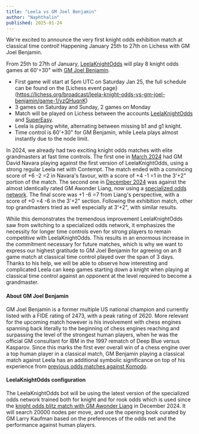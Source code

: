 ```yaml
---
title: "Leela vs GM Joel Benjamin"
author: "Naphthalin"
published: 2025-01-24
---
```


We're excited to announce the very first knight odds exhibition match at classical time control! Happening January 25th to 27th on Lichess with GM Joel Benjamin.

<!--more-->

From 25th to 27th of January, [LeelaKnightOdds](<https://lichess.org/@/LeelaKnightOdds>) will play 8 knight odds games at 60'+30" with [GM Joel Benjamin](<https://en.wikipedia.org/wiki/Joel_Benjamin>).

- First game will start at 5pm UTC on Saturday Jan 25, the full schedule can be found on the [Lichess event page}(<https://lichess.org/broadcast/leela-knight-odds-vs-gm-joel-benjamin/game-1/vzQHuqnK>)
- 3 games on Saturday and Sunday, 2 games on Monday
- Match will be played on Lichess between the accounts [LeelaKnightOdds](<https://lichess.org/@/LeelaKnightOdds>) and [SuperEasy](<https://lichess.org/@/SuperEasy>).
- Leela is playing white, alternating between missing b1 and g1 knight.
- Time control is 60'+30" for GM Benjamin, while Leela plays almost instantly due to the node limit.

In 2024, we already had two exciting knight odds matches with elite grandmasters at fast time controls. The first one in [March 2024](https://lczero.org/blog/2024/03/leela-vs-gm-david-navara/) had GM David Navara playing against the first version of LeelaKnightOdds, using a strong regular Leela net with Contempt. The match ended with a convincing score of +6 -2 =2 in Navara's favour, with a score of +4 -1 =1 in the 3'+2" portion of the match. The second one in [December 2024](https://lczero.org/blog/2024/12/leela-vs-gm-awonder-liang/) was against the almost identically rated GM Awonder Liang, now using a [specialized odds network](https://lczero.org/blog/2024/11/fine-tuning-lc0-network-for-odds-games/). The final score was +1 -6 =7 from Liang's perspective, with a score of +0 =4 -6 in the 3'+2" section. Following the exhibition match, other top grandmasters tried as well especially at 3'+2", with similar results.

While this demonstrates the tremendous improvement LeelaKnightOdds saw from switching to a specialized odds network, it emphasizes the necessity for longer time controls even for strong players to remain competitive with LeelaKnightOdds. This results in an enormous increase in the commitment necessary for future matches, which is why we want to express our highest gratitude to GM Joel Benjamin for agreeing on an 8 game match at classical time control played over the span of 3 days. Thanks to his help, we will be able to observe how interesting and complicated Leela can keep games starting down a knight when playing at classical time control against an opponent at the level required to become a grandmaster.


#### About GM Joel Benjamin

GM Joel Benjamin is a former multiple US national champion and currently listed with a FIDE rating of 2473, with a peak rating of 2620. More relevant for the upcoming match however is his involvement with chess engines spanning back literally to the beginning of chess engines reaching and surpassing the level of the strongest human players, when he was the official GM consultant for IBM in the 1997 rematch of Deep Blue versus Kasparov. Since this marks the first ever overall win of a chess engine over a top human player in a classical match, GM Benjamin playing a classical match against Leela has an additional symbolic significance on top of his experience from [previous odds matches against Komodo](<https://www.chess.com/news/view/komodo-coasts-to-victory-over-benjamin-9464>).


#### LeelaKnightOdds configuration

The LeelaKnightOdds bot will be using the latest version of the specialized odds network trained both for knight and for rook odds which is used since the [knight odds blitz match with GM Awonder Liang](https://lczero.org/blog/2024/12/leela-vs-gm-awonder-liang) in December 2024. It will search 20000 nodes per move, and use the opening book curated by GM Larry Kaufman based on the preferences of the odds net and the performance against human players.

